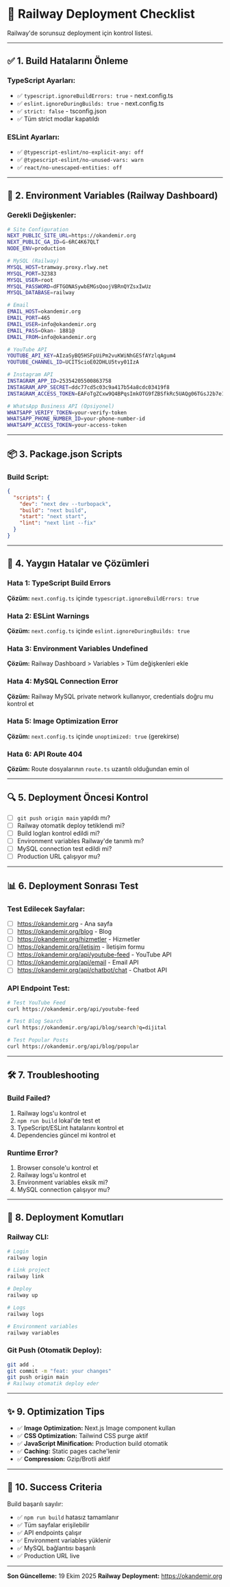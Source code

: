# 🚀 Railway Deployment Checklist

Railway'de sorunsuz deployment için kontrol listesi.

---

## ✅ 1. Build Hatalarını Önleme

### TypeScript Ayarları:
- ✅ `typescript.ignoreBuildErrors: true` - next.config.ts
- ✅ `eslint.ignoreDuringBuilds: true` - next.config.ts
- ✅ `strict: false` - tsconfig.json
- ✅ Tüm strict modlar kapatıldı

### ESLint Ayarları:
- ✅ `@typescript-eslint/no-explicit-any: off`
- ✅ `@typescript-eslint/no-unused-vars: warn`
- ✅ `react/no-unescaped-entities: off`

---

## 🔧 2. Environment Variables (Railway Dashboard)

### Gerekli Değişkenler:
```bash
# Site Configuration
NEXT_PUBLIC_SITE_URL=https://okandemir.org
NEXT_PUBLIC_GA_ID=G-6RC4K67QLT
NODE_ENV=production

# MySQL (Railway)
MYSQL_HOST=tramway.proxy.rlwy.net
MYSQL_PORT=32383
MYSQL_USER=root
MYSQL_PASSWORD=dFTGONASywbEMGsQoojVBRnQYZsxIwUz
MYSQL_DATABASE=railway

# Email
EMAIL_HOST=okandemir.org
EMAIL_PORT=465
EMAIL_USER=info@okandemir.org
EMAIL_PASS=Okan- 1881@
EMAIL_FROM=info@okandemir.org

# YouTube API
YOUTUBE_API_KEY=AIzaSyBQ5HSFpUiPm2vuKWiNhGESfAYzlqAgum4
YOUTUBE_CHANNEL_ID=UCITScioE02DHLU5tvy01IzA

# Instagram API
INSTAGRAM_APP_ID=25354205500863758
INSTAGRAM_APP_SECRET=ddc77cd5c03c9a417b54a8cdc03419f8
INSTAGRAM_ACCESS_TOKEN=EAFoTgZCxw9Q4BPqsImkOTG9fZBSfkRc5UAQg06TGsJ2b7e1fD7vqzyJEXL37Hn9zKQbZCfXHhJtNLoKDITc2Bh2ket8LDtcsUUjDcimUMfSAMiZABMlhUOgEtijzYEhHdonzbZCh8MLmaQ5jhqFuJVE9BBbgpJaxuucZAGCYjwiAiEhCOwZBZBIPGUmtkPvApjeVfT3Ud5bW6PkAqOVuV16O3ys2wtpYiiS41GHsnYGNqWkxHTjvS43VA7s3QBmw0yi1ZBXj69bPXomgpqdiUIwY6BObL

# WhatsApp Business API (Opsiyonel)
WHATSAPP_VERIFY_TOKEN=your-verify-token
WHATSAPP_PHONE_NUMBER_ID=your-phone-number-id
WHATSAPP_ACCESS_TOKEN=your-access-token
```

---

## 📦 3. Package.json Scripts

### Build Script:
```json
{
  "scripts": {
    "dev": "next dev --turbopack",
    "build": "next build",
    "start": "next start",
    "lint": "next lint --fix"
  }
}
```

---

## 🚨 4. Yaygın Hatalar ve Çözümleri

### Hata 1: TypeScript Build Errors
**Çözüm:** `next.config.ts` içinde `typescript.ignoreBuildErrors: true`

### Hata 2: ESLint Warnings
**Çözüm:** `next.config.ts` içinde `eslint.ignoreDuringBuilds: true`

### Hata 3: Environment Variables Undefined
**Çözüm:** Railway Dashboard > Variables > Tüm değişkenleri ekle

### Hata 4: MySQL Connection Error
**Çözüm:** Railway MySQL private network kullanıyor, credentials doğru mu kontrol et

### Hata 5: Image Optimization Error
**Çözüm:** `next.config.ts` içinde `unoptimized: true` (gerekirse)

### Hata 6: API Route 404
**Çözüm:** Route dosyalarının `route.ts` uzantılı olduğundan emin ol

---

## 🔍 5. Deployment Öncesi Kontrol

- [ ] `git push origin main` yapıldı mı?
- [ ] Railway otomatik deploy tetiklendi mi?
- [ ] Build logları kontrol edildi mi?
- [ ] Environment variables Railway'de tanımlı mı?
- [ ] MySQL connection test edildi mi?
- [ ] Production URL çalışıyor mu?

---

## 📊 6. Deployment Sonrası Test

### Test Edilecek Sayfalar:
- [ ] https://okandemir.org - Ana sayfa
- [ ] https://okandemir.org/blog - Blog
- [ ] https://okandemir.org/hizmetler - Hizmetler
- [ ] https://okandemir.org/iletisim - İletişim formu
- [ ] https://okandemir.org/api/youtube-feed - YouTube API
- [ ] https://okandemir.org/api/email - Email API
- [ ] https://okandemir.org/api/chatbot/chat - Chatbot API

### API Endpoint Test:
```bash
# Test YouTube Feed
curl https://okandemir.org/api/youtube-feed

# Test Blog Search
curl https://okandemir.org/api/blog/search?q=dijital

# Test Popular Posts
curl https://okandemir.org/api/blog/popular
```

---

## 🛠️ 7. Troubleshooting

### Build Failed?
1. Railway logs'u kontrol et
2. `npm run build` lokal'de test et
3. TypeScript/ESLint hatalarını kontrol et
4. Dependencies güncel mi kontrol et

### Runtime Error?
1. Browser console'u kontrol et
2. Railway logs'u kontrol et
3. Environment variables eksik mi?
4. MySQL connection çalışıyor mu?

---

## 📝 8. Deployment Komutları

### Railway CLI:
```bash
# Login
railway login

# Link project
railway link

# Deploy
railway up

# Logs
railway logs

# Environment variables
railway variables
```

### Git Push (Otomatik Deploy):
```bash
git add .
git commit -m "feat: your changes"
git push origin main
# Railway otomatik deploy eder
```

---

## ✨ 9. Optimization Tips

- ✅ **Image Optimization:** Next.js Image component kullan
- ✅ **CSS Optimization:** Tailwind CSS purge aktif
- ✅ **JavaScript Minification:** Production build otomatik
- ✅ **Caching:** Static pages cache'lenir
- ✅ **Compression:** Gzip/Brotli aktif

---

## 🎯 10. Success Criteria

Build başarılı sayılır:
- ✅ `npm run build` hatasız tamamlanır
- ✅ Tüm sayfalar erişilebilir
- ✅ API endpoints çalışır
- ✅ Environment variables yüklenir
- ✅ MySQL bağlantısı başarılı
- ✅ Production URL live

---

**Son Güncelleme:** 19 Ekim 2025
**Railway Deployment:** https://okandemir.org

